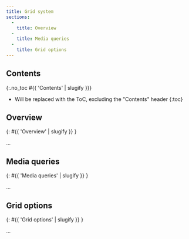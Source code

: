 ```yaml
---
title: Grid system
sections:
  -
    title: Overview
  -
    title: Media queries
  -
    title: Grid options
---
```


## Contents
{:.no_toc #{{ 'Contents' | slugify }}}

* Will be replaced with the ToC, excluding the "Contents" header
{:toc}

## Overview
{: #{{ 'Overview' | slugify }} }

...

## Media queries
{: #{{ 'Media queries' | slugify }} }

...

## Grid options
{: #{{ 'Grid options' | slugify }} }

...
